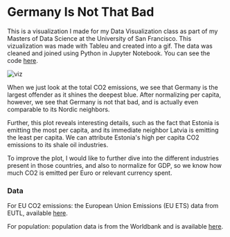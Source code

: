 # Germany Is Not That Bad 

This is a visualization I made for my Data Visualization class as part of my Masters of Data Science at the University of San Francisco. This vizualization was made with Tableu and created into a gif. The data was cleaned and joined using Python in Jupyter Notebook. You can see the code [here](https://github.com/loulai/co2_emissions_visualizations/blob/master/emissions_per_capita_code.ipynb).

![viz](./emissions_per_capita.gif)

When we just look at the total CO2 emissions, we see that Germany is the largest offender as it shines the deepest blue. After normalizing per capita, however, we see that Germany is not that bad, and is actually even comparable to its Nordic neighbors.

Further, this plot reveals interesting details, such as the fact that Estonia is emitting the most per capita, and its immediate neighbor Latvia is emitting the least per capita. We can attribute Estonia's high per capita CO2 emissions to its shale oil industries.

To improve the plot, I would like to further dive into the different industries present in those countries, and also to normalize for GDP, so we know how much CO2 is emitted per Euro or relevant currency spent.

### Data

For EU CO2 emissions: the European Union Emissions (EU ETS) data from EUTL, available [here](https://www.eea.europa.eu/data-and-maps/data/european-union-emissions-trading-scheme-7). 

For population: population data is from the Worldbank and is available [here](https://data.worldbank.org/indicator/sp.pop.totl).